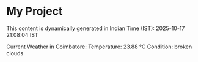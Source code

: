 # My Project

This content is dynamically generated in Indian Time (IST): 2025-10-17 21:08:04 IST


Current Weather in Coimbatore:
Temperature: 23.88 °C
Condition: broken clouds
